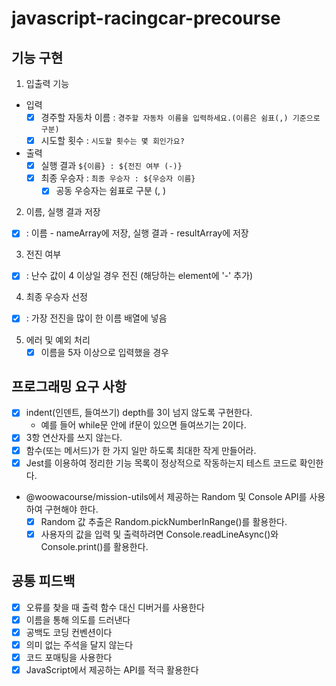 # javascript-racingcar-precourse

## 기능 구현
1. 입출력 기능
  -  입력
     - [x] 경주할 자동차 이름 : `경주할 자동차 이름을 입력하세요.(이름은 쉼표(,) 기준으로 구분)`
     - [x] 시도할 횟수 : `시도할 횟수는 몇 회인가요?`
  - 출력
    - [x] 실행 결과 `${이름} : ${전진 여부 (-)}`
    - [x] 최종 우승자 : `최종 우승자 : ${우승자 이름}`
      - [x] 공동 우승자는 쉼표로 구분 (, )
2. 이름, 실행 결과 저장
  - [x] : 이름 - nameArray에 저장, 실행 결과 - resultArray에 저장
3. 전진 여부
  - [x] : 난수 값이 4 이상일 경우 전진 (해당하는 element에 '-' 추가)
4. 최종 우승자 선정
  - [x] : 가장 전진을 많이 한 이름 배열에 넣음
5. 에러 및 예외 처리
   - [x] 이름을 5자 이상으로 입력했을 경우

## 프로그래밍 요구 사항
- [x] indent(인덴트, 들여쓰기) depth를 3이 넘지 않도록 구현한다.
  - 예를 들어 while문 안에 if문이 있으면 들여쓰기는 2이다.
- [x] 3항 연산자를 쓰지 않는다.
- [x] 함수(또는 메서드)가 한 가지 일만 하도록 최대한 작게 만들어라.
- [x] Jest를 이용하여 정리한 기능 목록이 정상적으로 작동하는지 테스트 코드로 확인한다.
- @woowacourse/mission-utils에서 제공하는 Random 및 Console API를 사용하여 구현해야 한다.
  - [x] Random 값 추출은 Random.pickNumberInRange()를 활용한다.
  - [x] 사용자의 값을 입력 및 출력하려면 Console.readLineAsync()와 Console.print()를 활용한다.

## 공통 피드백
- [x] 오류를 찾을 때 출력 함수 대신 디버거를 사용한다
- [x] 이름을 통해 의도를 드러낸다
- [x] 공백도 코딩 컨벤션이다
- [x] 의미 없는 주석을 달지 않는다
- [x] 코드 포매팅을 사용한다
- [x] JavaScript에서 제공하는 API를 적극 활용한다